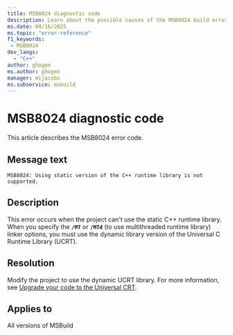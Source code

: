 ```yaml
---
title: MSB8024 diagnostic code
description: Learn about the possible causes of the MSB8024 build error and get troubleshooting tips.
ms.date: 04/16/2025
ms.topic: "error-reference"
f1_keywords:
 - MSB8024
dev_langs:
  - "C++"
author: ghogen
ms.author: ghogen
manager: mijacobs
ms.subservice: msbuild
---
```

# MSB8024 diagnostic code

<!-- :::ErrorDefinitionDescription::: -->
<!-- :::editable-content name="introDescription"::: -->
This article describes the MSB8024 error code.
<!-- :::editable-content-end::: -->

## Message text

`MSB8024: Using static version of the C++ runtime library is not supported.`

<!-- :::editable-content name="postOutputDescription"::: -->
## Description

This error occurs when the project can't use the static C++ runtime library. When you specify the **`/MT`** or **`/MTd`** (to use multithreaded runtime library) linker options, you must use the dynamic library version of the Universal C Runtime Library (UCRT). 

## Resolution

Modify the project to use the dynamic UCRT library. For more information, see [Upgrade your code to the Universal CRT](/cpp/porting/upgrade-your-code-to-the-universal-crt).
<!-- :::editable-content-end::: -->
<!-- :::ErrorDefinitionDescription-end::: -->

## Applies to

All versions of MSBuild